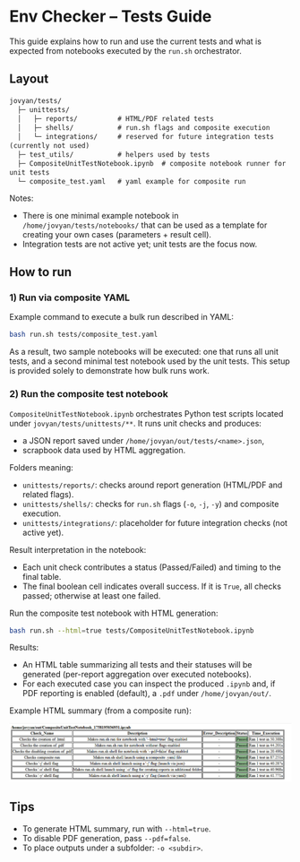 # Env Checker – Tests Guide

This guide explains how to run and use the current tests and what is expected from notebooks executed by the `run.sh`
orchestrator.

## Layout

```text
jovyan/tests/
  ├─ unittests/
  │   ├─ reports/          # HTML/PDF related tests
  │   ├─ shells/           # run.sh flags and composite execution
  │   └─ integrations/     # reserved for future integration tests (currently not used)
  ├─ test_utils/           # helpers used by tests
  ├─ CompositeUnitTestNotebook.ipynb  # composite notebook runner for unit tests
  └─ composite_test.yaml   # yaml example for composite run
```

Notes:
- There is one minimal example notebook in `/home/jovyan/tests/notebooks/` that can be used as a template for
creating your own cases (parameters + result cell).
- Integration tests are not active yet; unit tests are the focus now.

## How to run

### 1) Run via composite YAML

Example command to execute a bulk run described in YAML:

```bash
bash run.sh tests/composite_test.yaml
```

As a result, two sample notebooks will be executed: one that runs all unit tests, and a second minimal test notebook 
used by the unit tests. This setup is provided solely to demonstrate how bulk runs work.

### 2) Run the composite test notebook

`CompositeUnitTestNotebook.ipynb` orchestrates Python test scripts located under `jovyan/tests/unittests/**`. It runs
unit checks and produces:
- a JSON report saved under `/home/jovyan/out/tests/<name>.json`,
- scrapbook data used by HTML aggregation.

Folders meaning:
- `unittests/reports/`: checks around report generation (HTML/PDF and related flags).
- `unittests/shells/`: checks for `run.sh` flags (`-o`, `-j`, `-y`) and composite execution.
- `unittests/integrations/`: placeholder for future integration checks (not active yet).

Result interpretation in the notebook:
- Each unit check contributes a status (Passed/Failed) and timing to the final table.
- The final boolean cell indicates overall success. If it is `True`, all checks passed; otherwise at least one failed.

Run the composite test notebook with HTML generation:

```bash
bash run.sh --html=true tests/CompositeUnitTestNotebook.ipynb
```

Results:
- An HTML table summarizing all tests and their statuses will be generated (per-report aggregation over executed
notebooks).
- For each executed case you can inspect the produced `.ipynb` and, if PDF reporting is enabled (default), a `.pdf`
under `/home/jovyan/out/`.

Example HTML summary (from a composite run):

![Unit tests HTML summary](images/unit_test_run_html_example.jpg)

## Tips

- To generate HTML summary, run with `--html=true`.
- To disable PDF generation, pass `--pdf=false`.
- To place outputs under a subfolder: `-o <subdir>`.
